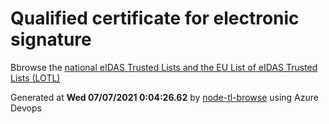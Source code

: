 # Qualified certificate for electronic signature 
 Bbrowse the [national eIDAS Trusted Lists and the EU List of eIDAS Trusted Lists (LOTL)](https://webgate.ec.europa.eu/tl-browser/#/) 
 
 
Generated at **Wed 07/07/2021  0:04:26.62** by [node-tl-browse](https://github.com/ymedlop/node-tl-browser) using Azure Devops 
